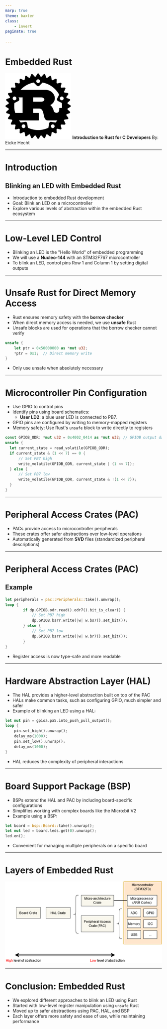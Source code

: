 ```yaml
---
marp: true
theme: baxter
class:
    - invert
paginate: true

---
```

<!-- _class: lead -->
<!-- paginate: skip -->

# Embedded Rust

![bg right:33% contain](./assets/Rust_programming_language_black_logo.svg)
**Introduction to Rust for C Developers**
 By: Eicke Hecht

<style>
  img {
    background-color: transparent;
  }
</style>

---

# Introduction

## Blinking an LED with Embedded Rust

- Introduction to embedded Rust development
- Goal: Blink an LED on a microcontroller
- Explore various levels of abstraction within the embedded Rust ecosystem

---

# Low-Level LED Control

- Blinking an LED is the "Hello World" of embedded programming
- We will use a **Nucleo-144** with an STM32F767 microcontroller
- To blink an LED, control pins Row 1 and Column 1 by setting digital outputs

---

# Unsafe Rust for Direct Memory Access

- Rust ensures memory safety with the **borrow checker**
- When direct memory access is needed, we use **unsafe** Rust
- Unsafe blocks are used for operations that the borrow checker cannot verify

```rust
unsafe {
    let ptr = 0x50000000 as *mut u32;
    *ptr = 0x1;  // Direct memory write
}
```

- Only use unsafe when absolutely necessary

---

# Microcontroller Pin Configuration

- Use GPIO to control pins
- Identify pins using board schematics:
  - **User LD2**: a blue user LED is connected to PB7.
- GPIO pins are configured by writing to memory-mapped registers
- Memory safety: Use Rust's `unsafe` block to write directly to registers

```rust
const GPIOB_ODR: *mut u32 = 0x4002_0414 as *mut u32; // GPIOB output data register
unsafe {
  let current_state = read_volatile(GPIOB_ODR);
  if current_state & (1 << 7) == 0 {
      // Set PB7 high
      write_volatile(GPIOB_ODR, current_state | (1 << 7));
  } else {
      // Set PB7 low
      write_volatile(GPIOB_ODR, current_state & !(1 << 7));
  }
}
```

---

# Peripheral Access Crates (PAC)

- PACs provide access to microcontroller peripherals
- These crates offer safer abstractions over low-level operations
- Automatically generated from **SVD** files (standardized peripheral descriptions)

---

# Peripheral Access Crates (PAC)

## Example

```rust
let peripherals = pac::Peripherals::take().unwrap();
loop {
        if dp.GPIOB.odr.read().odr7().bit_is_clear() {
            // Set PB7 high
            dp.GPIOB.bsrr.write(|w| w.bs7().set_bit());
        } else {
            // Set PB7 low
            dp.GPIOB.bsrr.write(|w| w.br7().set_bit());
        }
}

```

- Register access is now type-safe and more readable

---

# Hardware Abstraction Layer (HAL)

- The HAL provides a higher-level abstraction built on top of the PAC
- HALs make common tasks, such as configuring GPIO, much simpler and safer
- Example of blinking an LED using a HAL:

```rust
let mut pin = gpioa.pa5.into_push_pull_output();
loop {
    pin.set_high().unwrap();
    delay_ms(1000);
    pin.set_low().unwrap();
    delay_ms(1000);
}
```

- HAL reduces the complexity of peripheral interactions

---

# Board Support Package (BSP)

- BSPs extend the HAL and PAC by including board-specific configurations
- Simplifies working with complex boards like the Micro:bit V2
- Example using a BSP:

```rust
let board = bsp::Board::take().unwrap();
let mut led = board.leds.get(0).unwrap();
led.on();
```

- Convenient for managing multiple peripherals on a specific board

---

# Layers of Embedded Rust

![bg right contain](./assets/embedded_layers.png)

---

# Conclusion: Embedded Rust

- We explored different approaches to blink an LED using Rust
- Started with low-level register manipulation using `unsafe` Rust
- Moved up to safer abstractions using PAC, HAL, and BSP
- Each layer offers more safety and ease of use, while maintaining performance
